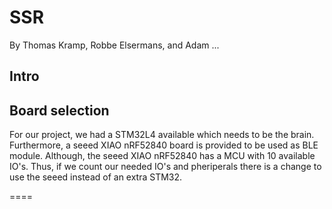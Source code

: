 # SSR
By Thomas Kramp, Robbe Elsermans, and Adam ...

## Intro

## Board selection
For our project, we had a STM32L4 available which needs to be the brain. Furthermore, a seeed XIAO nRF52840 board is provided to be used as BLE module. Although, the seeed XIAO nRF52840 has a MCU with 10 available IO's. Thus, if we count our needed IO's and pheriperals there is a change to use the seeed instead of an extra STM32.

==== 


